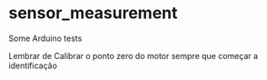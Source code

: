 # sensor_measurement
Some Arduino tests

Lembrar de Calibrar o ponto zero do motor sempre que começar a identificação 
